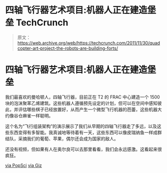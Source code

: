 # 四轴飞行器艺术项目:机器人正在建造堡垒 TechCrunch

> 原文：<https://web.archive.org/web/https://techcrunch.com/2011/11/30/quadcopter-art-project-the-robots-are-building-forts/>

# 四轴飞行器艺术项目:机器人正在建造堡垒

我们最喜欢的曼哈顿人，四轴飞行器，目前正在 T2 的 FRAC 中心建造一个 1500 块的泡沫聚苯乙烯建筑。这些机器人遵循预先设定的计划，但可以在空间中感知彼此，并评估哪些棋子已经放置好，从而产生一个微型飞行机器的芭蕾，这些机器大约像谷仓麻雀一样聪明。

这个名为“飞行组装架构”的演示展示了我们从早期的四轴飞行器走了多远，以及这些东西变得有多智能。我真诚地等待着有一天，这些东西可以像皮瑞纳鱼一样成群结队，采摘我们的葡萄、苹果，偶尔还会成为国家的敌人。

还没有视频，但如果有人在奥尔良可以去那里看看，我们会永远感激。这看起来很疯狂。

[via PopSci](https://web.archive.org/web/20221130214250/http://www.popsci.com/technology/article/2011-11/art-installation-sculpted-entirely-team-swarming-autonomous-flying-robots) [via Giz](https://web.archive.org/web/20221130214250/http://gizmodo.com/5863605/quadcopter-fleet-builds-the-leaning-tower-of-styrofoam)